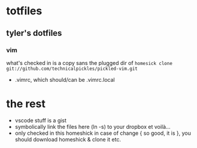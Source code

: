 # totfiles 

## tyler's dotfiles

### vim 

what's checked in is a copy sans the plugged dir of `homesick clone git://github.com/technicalpickles/pickled-vim.git`

+ .vimrc, which should/can be .vimrc.local

# the rest

- vscode stuff is a gist 
- symbolically link the files here (ln -s) to your dropbox et voilà...
- only checked in this homeshick in case of change { so good, it is }, you should download homeshick & clone it etc.
